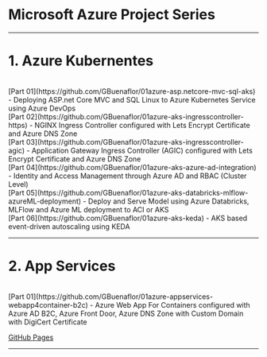 #  Microsoft Azure Project Series
----------------------------------------------------------------------------------------------
 
# 1. Azure Kubernentes
    
   <br>
    [Part 01](https://github.com/GBuenaflor/01azure-asp.netcore-mvc-sql-aks) - 
    Deploying ASP.net Core MVC and SQL Linux to Azure Kubernetes Service using Azure DevOps
    
   <br>
    [Part 02](https://github.com/GBuenaflor/01azure-aks-ingresscontroller-https) - 
    NGINX Ingress Controller configured with Lets Encrypt Certificate and Azure DNS Zone
    
   <br>
    [Part 03](https://github.com/GBuenaflor/01azure-aks-ingresscontroller-agic) -
    Application Gateway Ingress Controller (AGIC) configured with Lets Encrypt Certificate and Azure DNS Zone
    
   <br>
    [Part 04](https://github.com/GBuenaflor/01azure-aks-azure-ad-integration) - 
    Identity and Access Management through Azure AD and RBAC (Cluster Level)
    
   <br>
    [Part 05](https://github.com/GBuenaflor/01azure-aks-databricks-mlflow-azureML-deployment) - 
    Deploy and Serve Model using Azure Databricks, MLFlow and Azure ML deployment to ACI or AKS
    
   <br>
    [Part 06](https://github.com/GBuenaflor/01azure-aks-keda) - 
    AKS based event-driven autoscaling using KEDA
    
 ----------------------------------------------------------------------------------------------
 
 # 2. App Services
   
   <br>
    [Part 01](https://github.com/GBuenaflor/01azure-appservices-webapp4container-b2c) - 
    Azure Web App For Containers configured with Azure AD B2C, Azure Front Door, Azure DNS Zone with Custom Domain with DigiCert Certificate
       
     
   [GitHub Pages](https://pages.github.com/)
   
 ----------------------------------------------------------------------------------------------
 
   
   
   
   
   
   
   
